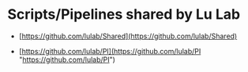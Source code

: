 # Scripts/Pipelines shared by Lu Lab

* [https://github.com/lulab/Shared](https://github.com/lulab/Shared)

* [https://github.com/lulab/PI](https://github.com/lulab/PI "https://github.com/lulab/PI")
